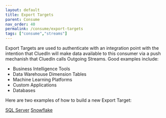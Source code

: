 ```yaml
---
layout: default
title: Export Targets
parent: Consume
nav_order: 40
permalink: /consume/export-targets
tags: ["consume","streams"]
---
```


Export Targets are used to authenticate with an integration point with the intention that CluedIn will make data available to this consumer via a push mechanish that CluedIn calls Outgoing Streams. Good examples include: 

 - Business Intelligence Tools
 - Data Warehouse Dimension Tables
 - Machine Learning Platforms
 - Custom Applications
 - Databases

Here are two examples of how to build a new Export Target:

[SQL Server](https://github.com/CluedIn-io/CluedIn.Connector.SqlServer)
[Snowflake](https://github.com/CluedIn-io/CluedIn.Connector.Snowflake)
